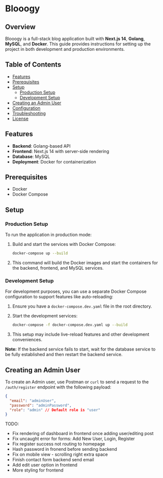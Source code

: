 # Blooogy

## Overview

Blooogy is a full-stack blog application built with **Next.js 14**, **Golang**, **MySQL**, and **Docker**. This guide provides instructions for setting up the project in both development and production environments.

## Table of Contents

- [Features](#features)
- [Prerequisites](#prerequisites)
- [Setup](#setup)
  - [Production Setup](#production-setup)
  - [Development Setup](#development-setup)
- [Creating an Admin User](#creating-an-admin-user)
- [Configuration](#configuration)
- [Troubleshooting](#troubleshooting)
- [License](#license)

## Features

- **Backend**: Golang-based API
- **Frontend**: Next.js 14 with server-side rendering
- **Database**: MySQL
- **Deployment**: Docker for containerization

## Prerequisites

- Docker
- Docker Compose

## Setup

### Production Setup

To run the application in production mode:

1. Build and start the services with Docker Compose:

   ```bash
   docker-compose up --build
   ```

2. This command will build the Docker images and start the containers for the backend, frontend, and MySQL services.

### Development Setup

For development purposes, you can use a separate Docker Compose configuration to support features like auto-reloading:

1. Ensure you have a `docker-compose.dev.yaml` file in the root directory.

2. Start the development services:

   ```bash
   docker-compose -f docker-compose.dev.yaml up --build
   ```

3. This setup may include live-reload features and other development conveniences.

**Note:** If the backend service fails to start, wait for the database service to be fully established and then restart the backend service.

## Creating an Admin User

To create an Admin user, use Postman or `curl` to send a request to the `/auth/register` endpoint with the following payload:

```json
{
  "email": "adminUser",
  "password": "adminPassword",
  "role": "admin" // Default role is "user"
}
```

TODO:

- Fix rendering of dashboard in frontend once adding user/editing post
- Fix uncaught error for forms: Add New User, Login, Register
- Fix register success not routing to homepage
- Hash password in fronend before sending backend
- Fix on mobile view - scrolling right extra space
- Finish contact form backend send email
- Add edit user option in frontend
- More styling for frontend

